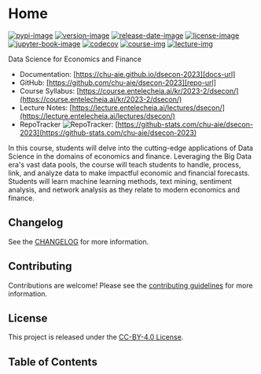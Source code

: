 # Home

[![pypi-image]][pypi-url]
[![version-image]][release-url]
[![release-date-image]][release-url]
[![license-image]][license-url]
[![jupyter-book-image]][docs-url]
[![codecov][codecov-image]][codecov-url]
[![course-img]][course-url]
[![lecture-img]][lecture-url]


<!-- Links: -->
[course-img]: https://img.shields.io/badge/course-entelecheia.ai-blue
[course-url]: https://course.entelecheia.ai
[lecture-img]: https://img.shields.io/badge/lecture-entelecheia.ai-blue
[lecture-url]: https://lecture.entelecheia.ai
[codecov-image]: https://codecov.io/gh/chu-aie/dsecon-2023/branch/main/graph/badge.svg?token=[REPLACE_ME]
[codecov-url]: https://codecov.io/gh/chu-aie/dsecon-2023
[pypi-image]: https://img.shields.io/pypi/v/dsecon-2023
[license-image]: https://img.shields.io/github/license/chu-aie/dsecon-2023
[license-url]: https://github.com/chu-aie/dsecon-2023/blob/main/LICENSE
[version-image]: https://img.shields.io/github/v/release/chu-aie/dsecon-2023?sort=semver
[release-date-image]: https://img.shields.io/github/release-date/chu-aie/dsecon-2023
[release-url]: https://github.com/chu-aie/dsecon-2023/releases
[jupyter-book-image]: https://jupyterbook.org/en/stable/_images/badge.svg

[repo-url]: https://github.com/chu-aie/dsecon-2023
[pypi-url]: https://pypi.org/project/dsecon-2023
[docs-url]: https://chu-aie.github.io/dsecon-2023
[changelog]: https://github.com/chu-aie/dsecon-2023/blob/main/CHANGELOG.md
[contributing guidelines]: https://github.com/chu-aie/dsecon-2023/blob/main/CONTRIBUTING.md
<!-- Links: -->

Data Science for Economics and Finance

- Documentation: [https://chu-aie.github.io/dsecon-2023][docs-url]
- GitHub: [https://github.com/chu-aie/dsecon-2023][repo-url]
- Course Syllabus: [https://course.entelecheia.ai/kr/2023-2/dsecon/](https://course.entelecheia.ai/kr/2023-2/dsecon/)
- Lecture Notes: [https://lecture.entelecheia.ai/lectures/dsecon/](https://lecture.entelecheia.ai/lectures/dsecon/)
- RepoTracker ![RepoTracker](https://assets.entelecheia.ai/icons/repotracker.svg): [https://github-stats.com/chu-aie/dsecon-2023](https://github-stats.com/chu-aie/dsecon-2023)

In this course, students will delve into the cutting-edge applications of Data Science in the domains of economics and finance. Leveraging the Big Data era's vast data pools, the course will teach students to handle, process, link, and analyze data to make impactful economic and financial forecasts. Students will learn machine learning methods, text mining, sentiment analysis, and network analysis as they relate to modern economics and finance.

## Changelog

See the [CHANGELOG] for more information.

## Contributing

Contributions are welcome! Please see the [contributing guidelines] for more information.

## License

This project is released under the [CC-BY-4.0 License][license-url].

## Table of Contents

```{tableofcontents}
```
